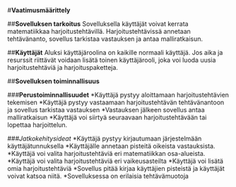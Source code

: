 #**Vaatimusmäärittely**

##**Sovelluksen tarkoitus**
Sovelluksella käyttäjät voivat kerrata matematiikkaa harjoitustehtävillä. 
Harjoitustehtävissä annetaan tehtävänanto, sovellus tarkistaa vastauksen ja antaa malliratkaisun.

##**Käyttäjät**
Aluksi käyttäjäroolina on kaikille normaali käyttäjä. Jos aika ja resurssit riittävät voidaan lisätä toinen käyttäjärooli, 
joka voi luoda uusia harjoitustehtäviä ja harjoituspaketteja.

##**Sovelluksen toiminnallisuus**

###**Perustoiminnallisuudet**
*Käyttäjä pystyy aloittamaan harjoitustehtävien tekemisen
*Käyttäjä pystyy vastaamaan harjoitustehtävän tehtävänantoon ja sovellus tarkistaa vastauksen
*Vastauksen jälkeen sovellus antaa malliratkaisun
*Käyttäjä voi siirtyä seuraavaan harjoitustehtävään tai lopettaa harjoittelun.

###*Jatkokehitysideat*
*Käyttäjä pystyy kirjautumaan järjestelmään käyttäjätunnuksella
*Käyttäjälle annetaan pisteitä oikeista vastauksista.
*Käyttäjä voi valita harjoitustehtäviä eri matematiikkan osa-alueista.
*Käyttäjä voi valita harjoitustehtäviä eri vaikeusasteilta
*Käyttäjä voi lisätä omia harjoitustehtäviä
*Sovellus pitää kirjaa käyttäjien pisteistä ja käyttäjät voivat katsoa niitä.
*Sovelluksessa on erilaisia tehtävämuotoja
